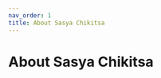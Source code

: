 ```yaml
---
nav_order: 1
title: About Sasya Chikitsa
---
```

<!-- markdownlint-disable MD025 -->
# About Sasya Chikitsa
